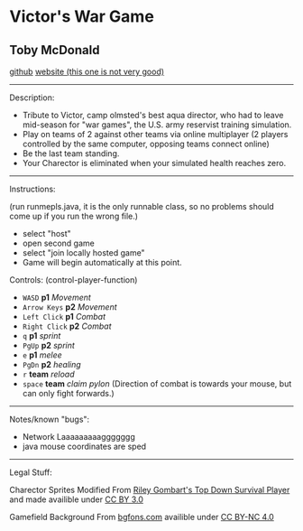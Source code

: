 # Victor's War Game

## Toby McDonald

[github](github.com/tfinnm)
[website (this one is not very good)](tfinnm.github.io)

-----

Description:

- Tribute to Victor, camp olmsted's best aqua director, who had to leave mid-season for "war games", the U.S. army reservist training simulation.
- Play on teams of 2 against other teams via online multiplayer (2 players controlled by the same computer, opposing teams connect online)
- Be the last team standing.
- Your Charector is eliminated when your simulated health reaches zero.

-----
Instructions:

(run runmepls.java, it is the only runnable class, so no problems should come up if you run the wrong file.)

- select "host"
- open second game
- select "join locally hosted game"
- Game will begin automatically at this point.

Controls: (control-player-function)
 - `WASD` **p1** *Movement*
 - `Arrow Keys` **p2** *Movement*
 - `Left Click` **p1** *Combat*
 - `Right Click` **p2** *Combat*
 - `q` **p1** *sprint*
 - `PgUp` **p2** *sprint*
 - `e` **p1** *melee*
 - `PgDn` **p2** *healing*
 - `r` **team** *reload*
 - `space` **team** *claim pylon*
 (Direction of combat is towards your mouse, but can only fight forwards.)

-----
Notes/known "bugs":

- Network Laaaaaaaaaggggggg
- java mouse coordinates are sped

-----
Legal Stuff:

Charector Sprites Modified From [Riley Gombart's Top Down Survival Player](https://opengameart.org/content/animated-top-down-survivor-player) and made availible under [CC BY 3.0](https://creativecommons.org/licenses/by/3.0/legalcode)

Gamefield Background From [bgfons.com](http://bgfons.com/uploads/beton/beton_texture975.jpg) availible under [CC BY-NC 4.0](https://creativecommons.org/licenses/by-nc/4.0/legalcode)
